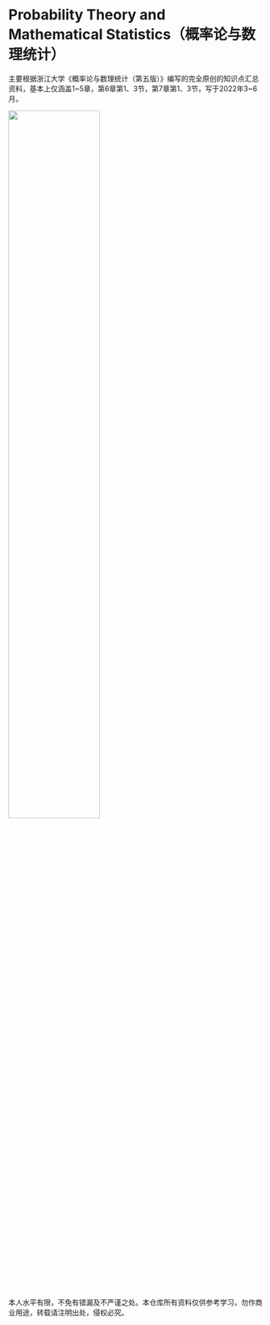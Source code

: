 # Probability Theory and Mathematical Statistics（概率论与数理统计）
主要根据浙江大学《概率论与数理统计（第五版）》编写的完全原创的知识点汇总资料，基本上仅涵盖1\~5章，第6章第1、3节，第7章第1、3节，写于2022年3\~6月。

<img src=https://user-images.githubusercontent.com/107938588/175055352-4ac58813-13b8-48ab-a267-0f27808769d3.png width=60% />

本人水平有限，不免有错漏及不严谨之处。本仓库所有资料仅供参考学习，勿作商业用途，转载请注明出处，侵权必究。
